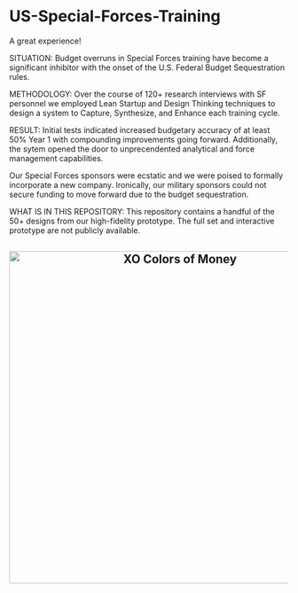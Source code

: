 # US-Special-Forces-Training

 A great experience! 

SITUATION:
Budget overruns in Special Forces training have become a significant inhibitor with the onset of the U.S. Federal Budget  Sequestration rules. 

METHODOLOGY:
Over the course of 120+ research interviews with SF personnel we employed Lean Startup and Design Thinking techniques to design a system to Capture, Synthesize, and Enhance each training cycle. 

RESULT:
Initial tests indicated increased budgetary accuracy of at least 50% Year 1 with compounding improvements going forward. Additionally, the sytem opened the door to unprecendented analytical and force management capabilities. 

Our Special Forces sponsors were ecstatic and we were poised to formally incorporate a new company. Ironically, our military sponsors could not secure funding to move forward due to the budget sequestration. 

WHAT IS IN THIS REPOSITORY:
This repository contains a handful of the 50+ designs from our high-fidelity prototype. The full set and interactive prototype are not publicly available.


<h2 align="center">
  <img src="https://github.com/ccovin/US-Special-Forces-Training/edit/master/XO - Colors of Money.png" alt="XO Colors of Money" width="600px" />
  <br>
</h2>
